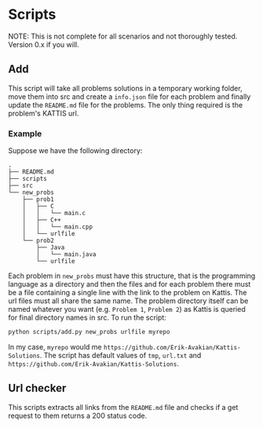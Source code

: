 # Scripts
NOTE: This is not complete for all scenarios and not thoroughly tested. Version 0.x if you will.

## Add
This script will take all problems solutions in a temporary working folder, move them into src and create a `info.json` file for each problem and finally update the `README.md` file for the problems. The only thing required is the problem's KATTIS url.

### Example
Suppose we have the following directory:
```
.
├── README.md
├── scripts
├── src
└── new_probs
    ├── prob1
    │   ├── C
    │   │   └── main.c
    │   ├── C++
    │   │   └── main.cpp
    │   └── urlfile
    └── prob2
        ├── Java
        │   └── main.java
        └── urlfile
```
Each problem in `new_probs` must have this structure, that is the programming language as a directory and then the files and for each problem there must be a file containing a single line with the link to the problem on Kattis. The url files must all share the same name. The problem directory itself can be named whatever you want (e.g. `Problem 1`, `Problem 2`) as Kattis is queried for final directory names in src. To run the script:
```Bash
python scripts/add.py new_probs urlfile myrepo
```
In my case, `myrepo` would me `https://github.com/Erik-Avakian/Kattis-Solutions`. The script has default values of `tmp`, `url.txt` and `https://github.com/Erik-Avakian/Kattis-Solutions`.

## Url checker
This scripts extracts all links from the `README.md` file and checks if a get request to them returns a 200 status code.